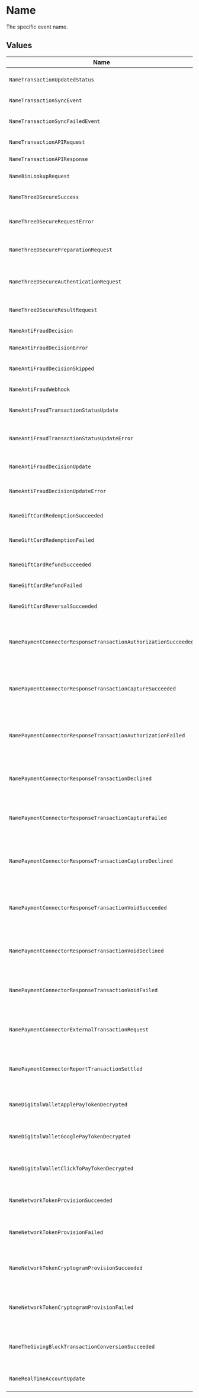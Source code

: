 # Name

The specific event name.


## Values

| Name                                                            | Value                                                           |
| --------------------------------------------------------------- | --------------------------------------------------------------- |
| `NameTransactionUpdatedStatus`                                  | transaction-updated-status                                      |
| `NameTransactionSyncEvent`                                      | transaction-sync-event                                          |
| `NameTransactionSyncFailedEvent`                                | transaction-sync-failed-event                                   |
| `NameTransactionAPIRequest`                                     | transaction-api-request                                         |
| `NameTransactionAPIResponse`                                    | transaction-api-response                                        |
| `NameBinLookupRequest`                                          | bin-lookup-request                                              |
| `NameThreeDSecureSuccess`                                       | three-d-secure-success                                          |
| `NameThreeDSecureRequestError`                                  | three-d-secure-request-error                                    |
| `NameThreeDSecurePreparationRequest`                            | three-d-secure-preparation-request                              |
| `NameThreeDSecureAuthenticationRequest`                         | three-d-secure-authentication-request                           |
| `NameThreeDSecureResultRequest`                                 | three-d-secure-result-request                                   |
| `NameAntiFraudDecision`                                         | anti-fraud-decision                                             |
| `NameAntiFraudDecisionError`                                    | anti-fraud-decision-error                                       |
| `NameAntiFraudDecisionSkipped`                                  | anti-fraud-decision-skipped                                     |
| `NameAntiFraudWebhook`                                          | anti-fraud-webhook                                              |
| `NameAntiFraudTransactionStatusUpdate`                          | anti-fraud-transaction-status-update                            |
| `NameAntiFraudTransactionStatusUpdateError`                     | anti-fraud-transaction-status-update-error                      |
| `NameAntiFraudDecisionUpdate`                                   | anti-fraud-decision-update                                      |
| `NameAntiFraudDecisionUpdateError`                              | anti-fraud-decision-update-error                                |
| `NameGiftCardRedemptionSucceeded`                               | gift-card-redemption-succeeded                                  |
| `NameGiftCardRedemptionFailed`                                  | gift-card-redemption-failed                                     |
| `NameGiftCardRefundSucceeded`                                   | gift-card-refund-succeeded                                      |
| `NameGiftCardRefundFailed`                                      | gift-card-refund-failed                                         |
| `NameGiftCardReversalSucceeded`                                 | gift-card-reversal-succeeded                                    |
| `NamePaymentConnectorResponseTransactionAuthorizationSucceeded` | payment-connector-response-transaction-authorization-succeeded  |
| `NamePaymentConnectorResponseTransactionCaptureSucceeded`       | payment-connector-response-transaction-capture-succeeded        |
| `NamePaymentConnectorResponseTransactionAuthorizationFailed`    | payment-connector-response-transaction-authorization-failed     |
| `NamePaymentConnectorResponseTransactionDeclined`               | payment-connector-response-transaction-declined                 |
| `NamePaymentConnectorResponseTransactionCaptureFailed`          | payment-connector-response-transaction-capture-failed           |
| `NamePaymentConnectorResponseTransactionCaptureDeclined`        | payment-connector-response-transaction-capture-declined         |
| `NamePaymentConnectorResponseTransactionVoidSucceeded`          | payment-connector-response-transaction-void-succeeded           |
| `NamePaymentConnectorResponseTransactionVoidDeclined`           | payment-connector-response-transaction-void-declined            |
| `NamePaymentConnectorResponseTransactionVoidFailed`             | payment-connector-response-transaction-void-failed              |
| `NamePaymentConnectorExternalTransactionRequest`                | payment-connector-external-transaction-request                  |
| `NamePaymentConnectorReportTransactionSettled`                  | payment-connector-report-transaction-settled                    |
| `NameDigitalWalletApplePayTokenDecrypted`                       | digital-wallet-apple-pay-token-decrypted                        |
| `NameDigitalWalletGooglePayTokenDecrypted`                      | digital-wallet-google-pay-token-decrypted                       |
| `NameDigitalWalletClickToPayTokenDecrypted`                     | digital-wallet-click-to-pay-token-decrypted                     |
| `NameNetworkTokenProvisionSucceeded`                            | network-token-provision-succeeded                               |
| `NameNetworkTokenProvisionFailed`                               | network-token-provision-failed                                  |
| `NameNetworkTokenCryptogramProvisionSucceeded`                  | network-token-cryptogram-provision-succeeded                    |
| `NameNetworkTokenCryptogramProvisionFailed`                     | network-token-cryptogram-provision-failed                       |
| `NameTheGivingBlockTransactionConversionSucceeded`              | the-giving-block-transaction-conversion-succeeded               |
| `NameRealTimeAccountUpdate`                                     | real-time-account-update                                        |